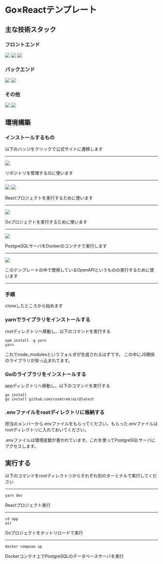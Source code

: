 # Go×Reactテンプレート
## 主な技術スタック
### フロントエンド
[<img src="https://img.shields.io/badge/-React-0050E3.svg?logo=React&style=flat">](https://git-scm.com/downloads)
[<img src="https://img.shields.io/badge/-Vite-001050.svg?logo=vite&style=flat">](https://git-scm.com/downloads)
[<img src="https://img.shields.io/badge/-TypeScript-2050A0.svg?logo=TypeScript&style=flat">](https://git-scm.com/downloads)

### バックエンド
[<img src="https://img.shields.io/badge/-Go-202224.svg?logo=go&style=flat">](https://go.dev/doc/install)
[<img src="https://img.shields.io/badge/-Gin-FFFFFF.svg?logo=gin&style=flat">](https://git-scm.com/downloads)

### その他
[<img src="https://img.shields.io/badge/-PostgreSQL-101010.svg?logo=postgresql&style=flat">](https://git-scm.com/downloads)
[<img src="https://img.shields.io/badge/-OpenAPI-FFFFFF.svg?logo=openapiinitiative&style=flat">](https://git-scm.com/downloads)

## 環境構築
### インストールするもの
以下のバッジをクリックで公式サイトに遷移します

---
[<img src="https://img.shields.io/badge/-Git-000000.svg?logo=git&style=flat">](https://git-scm.com/downloads)

リポジトリを管理するのに使います

---

[<img src="https://img.shields.io/badge/-Node.js-131828.svg?logo=nodedotjs&style=flat">](https://nodejs.org/en/download/package-manager)
[<img src="https://img.shields.io/badge/-Node.js-131828.svg?logo=yarn&style=flat">](https://nodejs.org/en/download/package-manager)

Reactプロジェクトを実行するために使います

---

[<img src="https://img.shields.io/badge/-Go-202224.svg?logo=go&style=flat">](https://go.dev/doc/install)

Goプロジェクトを実行するために使います

---

[<img src="https://img.shields.io/badge/-Docker-202731.svg?logo=docker&style=flat">](https://docs.docker.com/engine/install/)

PostgreSQLサーバをDockerのコンテナで実行します

---

[<img src="https://img.shields.io/badge/-OpenJDK-555555.svg?logo=openjdk&style=flat">](https://jdk.java.net/)

このテンプレートの中で使用しているOpenAPIというものの実行するために使います

---

### 手順

cloneしたところから始めます

### yarnでライブラリをインストールする
rootディレクトリへ移動し、以下のコマンドを実行する
```
npm install -g yarn
yarn
```
これでnode_modulesというフォルダが生成されるはずです。
この中にJS関係のライブラリが突っ込まれてます。

### Goのライブラリをインストールする
appディレクトリへ移動し、以下のコマンドを実行する
```
go install
go install github.com/cosmtrek/air@latest
```

### .envファイルをrootディレクトリに格納する
担当のメンバーから.envファイルをもらってください。もらった.envファイルはrootディレクトリに入れておいてください。

.envファイルは環境変数が書かれています。これを使ってPostgreSQLサーバにアクセスします。

## 実行する
以下のコマンドをrootディレクトリからそれぞれ別のターミナルで実行してください

---
```
yarn dev
```
Reactプロジェクト実行

---
```
cd app
air
```
Goプロジェクトをホットリロードで実行

---
```
docker compose up
```

Dockerコンテナ上でPostgreSQLのデータベースサーバを実行
